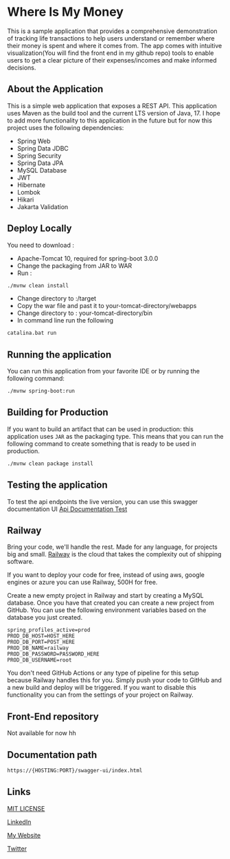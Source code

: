 # Where Is My Money
This is a sample application that provides a comprehensive demonstration of tracking life transactions to help users understand or remember where their money is spent and where it comes from. The app comes with intuitive visualization(You will find the front end in my github repo) tools to enable users to get a clear picture of their expenses/incomes and make informed decisions.

## About the Application

This is a simple web application that exposes a REST API. This application uses Maven as the build tool and the current
LTS version of Java, 17. I hope to add more functionality to this application in the future but
for now this project uses the following dependencies:

- Spring Web
- Spring Data JDBC
- Spring Security
- Spring Data JPA
- MySQL Database
- JWT
- Hibernate
- Lombok
- Hikari
- Jakarta Validation

## Deploy Locally
You need to download : 
- Apache-Tomcat 10, required for spring-boot 3.0.0
- Change the packaging from JAR to WAR
- Run : 
```bash
./mvnw clean install
```
- Change directory to :/target
- Copy the war file and past it to your-tomcat-directory/webapps
- Change directory to : your-tomcat-directory/bin
- In command line run the following 
```bash
catalina.bat run
```

## Running the application

You can run this application from your favorite IDE or by running the following command:

```bash
./mvnw spring-boot:run
```


## Building for Production

If you want to build an artifact that can be used in production: this application uses `JAR` as the
packaging type. This means that you can run the following command to create something that is ready to be used in production.

```bash
./mvnw clean package install
```

## Testing the application
To test the api endpoints the live version, you can use this swagger documentation UI
[Api Documentation Test](https://achrafaitibba.com/apps/wmm.html)

## Railway

Bring your code, we'll handle the rest. Made for any language, for projects big and small. [Railway](https://railway.app/)
is the cloud that takes the complexity out of shipping software.

If you want to deploy your code for free, instead of using aws, google engines or azure you 
can use Railway, 500H for free.

Create a new empty project in Railway and start by creating a MySQL database. Once you have that created you can create
a new project from GitHub. You can use the following environment variables based on the database you just created.

```properties
spring_profiles_active=prod
PROD_DB_HOST=HOST_HERE
PROD_DB_PORT=POST_HERE
PROD_DB_NAME=railway
PROD_DB_PASSWORD=PASSWORD_HERE
PROD_DB_USERNAME=root
```

You don't need GitHub Actions or any type of pipeline for this setup because Railway handles this for you. Simply push your code to GitHub
and a new build and deploy will be triggered. If you want to disable this functionality you can from the settings of your project
on Railway. 

## Front-End repository
Not available for now hh

## Documentation path
``` markdown
https://{HOSTING:PORT}/swagger-ui/index.html
```

## Links
[MIT LICENSE](https://github.com/achrafaitibba/where_is_my_money/blob/master/LICENSE.md)

[LinkedIn](https://www.linkedin.com/in/achrafaitibba)

[My Website](https://www.achrafaitibba.com)

[Twitter](https://www.twitter.com/achrafaitibba)
